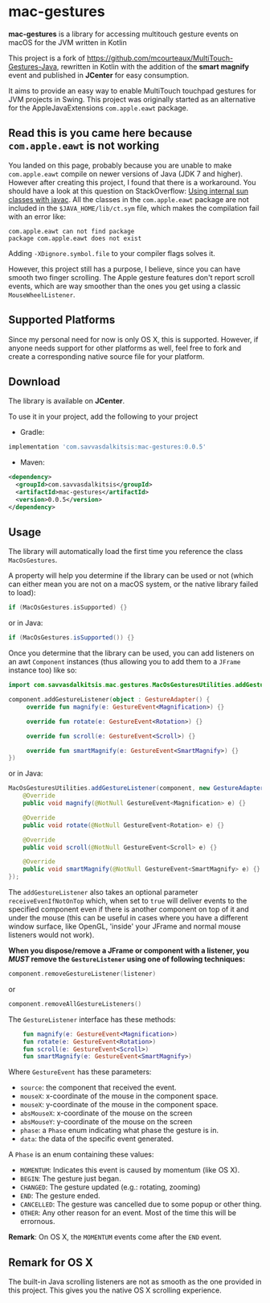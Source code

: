 mac-gestures
============================

**mac-gestures** is a library for accessing multitouch gesture events on macOS for the JVM written in Kotlin

This project is a fork of https://github.com/mcourteaux/MultiTouch-Gestures-Java, rewritten in Kotlin with the addition 
of the **smart magnify** event and published in **JCenter** for easy consumption.

It aims to provide an easy way to enable MultiTouch touchpad gestures for JVM projects in Swing. This project
was originally started as an alternative for the AppleJavaExtensions `com.apple.eawt` package.

Read this is you came here because `com.apple.eawt` is not working
------------------------------------------------------------------

You landed on this page, probably because you are unable to make `com.apple.eawt` compile
on newer versions of Java (JDK 7 and higher). However after creating this project, I found that there is
a workaround. You should have a look at this question on StackOverflow:
[Using internal sun classes with javac](https://stackoverflow.com/questions/4065401/using-internal-sun-classes-with-javac).
All the classes in the `com.apple.eawt` package are not included in the `$JAVA_HOME/lib/ct.sym` file, which makes
the compilation fail with an error like: 

    com.apple.eawt can not find package
    package com.apple.eawt does not exist

Adding `-XDignore.symbol.file` to your compiler flags solves it.

However, this project still has a purpose, I believe, since you can have smooth two finger scrolling.
The Apple gesture features don't report scroll events, which are way smoother than the ones you get using
a classic `MouseWheelListener`.


Supported Platforms
-------------------
Since my personal need for now is only OS X, this is supported. However, if anyone needs support
for other platforms as well, feel free to fork and create a corresponding native source file for
your platform.

Download
-----
The library is available on **JCenter**.

To use it in your project, add the following to your project

- Gradle:
```groovy
implementation 'com.savvasdalkitsis:mac-gestures:0.0.5'
```
- Maven:
```xml
<dependency>
  <groupId>com.savvasdalkitsis</groupId>
  <artifactId>mac-gestures</artifactId>
  <version>0.0.5</version>
</dependency>
```

Usage
-----

The library will automatically load the first time you reference the class `MacOsGestures`.

A property will help you determine if the library can be used or not (which can either mean
you are not on a macOS system, or the native library failed to load):

```kotlin
if (MacOsGestures.isSupported) {}
```

or in Java:

```java
if (MacOsGestures.isSupported()) {}
```

Once you determine that the library can be used, you can add listeners on an awt `Component` instances
(thus allowing you to add them to a `JFrame` instance too) like so:

```kotlin
import com.savvasdalkitsis.mac.gestures.MacOsGesturesUtilities.addGestureListener

component.addGestureListener(object : GestureAdapter() {
     override fun magnify(e: GestureEvent<Magnification>) {}

     override fun rotate(e: GestureEvent<Rotation>) {}

     override fun scroll(e: GestureEvent<Scroll>) {}

     override fun smartMagnify(e: GestureEvent<SmartMagnify>) {}
})
```

or in Java:

```java
MacOsGesturesUtilities.addGestureListener(component, new GestureAdapter() {
    @Override
    public void magnify(@NotNull GestureEvent<Magnification> e) {}

    @Override
    public void rotate(@NotNull GestureEvent<Rotation> e) {}

    @Override
    public void scroll(@NotNull GestureEvent<Scroll> e) {}

    @Override
    public void smartMagnify(@NotNull GestureEvent<SmartMagnify> e) {}
});
```

The `addGestureListener` also takes an optional parameter `receiveEvenIfNotOnTop` which, when set to `true`
will deliver events to the specified component even if there is another component on top of it and under the mouse 
(this can be useful in cases where you have a different window surface, like OpenGL, 'inside' your JFrame and normal
mouse listeners would not work).

**When you dispose/remove a JFrame or component with a listener, you *MUST*
remove the `GestureListener` using one of following techniques:**

```kotlin
component.removeGestureListener(listener)
```

or

```kotlin
component.removeAllGestureListeners()
```

The `GestureListener` interface has these methods:

```kotlin
    fun magnify(e: GestureEvent<Magnification>)
    fun rotate(e: GestureEvent<Rotation>)
    fun scroll(e: GestureEvent<Scroll>)
    fun smartMagnify(e: GestureEvent<SmartMagnify>)
```

Where `GestureEvent` has these parameters:

 - `source`: the component that received the event.
 - `mouseX`: x-coordinate of the mouse in the component space.
 - `mouseX`: y-coordinate of the mouse in the component space.
 - `absMouseX`: x-coordinate of the mouse on the screen
 - `absMouseY`: y-coordinate of the mouse on the screen
 - `phase`: a `Phase` enum indicating what phase the gesture is in.
 - `data`: the data of the specific event generated.

A `Phase` is an enum containing these values:

 - `MOMENTUM`: Indicates this event is caused by momentum (like OS X).
 - `BEGIN`: The gesture just began.
 - `CHANGED`: The gesture updated (e.g.: rotating, zooming)
 - `END`: The gesture ended.
 - `CANCELLED`: The gesture was cancelled due to some popup or other thing.
 - `OTHER`: Any other reason for an event. Most of the time this will be errornous.

**Remark**: On OS X, the `MOMENTUM` events come after the `END` event.

Remark for OS X
---------------
The built-in Java scrolling listeners are not as smooth as the one provided in this project.
This gives you the native OS X scrolling experience.


